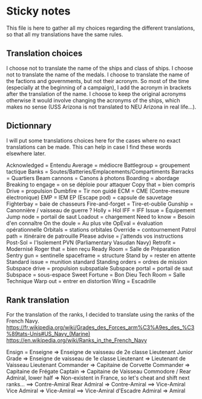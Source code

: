 # Sticky notes

This file is here to gather all my choices regarding the different translations, so that all my translations have the same rules.

## Translation choices

I choose not to translate the name of the ships and class of ships.
I choose not to translate the name of the medals.
I choose to translate the name of the factions and governments, but not their acronym. So most of the time (especially at the beginning of a campaign), I add the acronym in brackets after the translation of the name. I choose to keep the original acronyms otherwise it would involve changing the acronyms of the ships, which makes no sense (USS Arizona is not translated to NEU Arizona in real life...).

## Dictionnary
I will put some translations choices here for the cases where no exact translations can be made.
This can help in case I find these words elsewhere later.

Acknowledged = Entendu
Average = médiocre
Battlegroup = groupement tactique
Banks = Soutes/Batteries/Emplacements/Compartiments
Barracks = Quartiers
Beam cannons = Canons à photons
Boarding = abordage
Breaking to engage = on se déploie pour attaquer
Copy that = bien compris
Drive = propulsion
Dumbfire = Tir non guidé
ECM = CME (Contre-mesure électronique)
EMP = IEM
EP (Escape pod) = capsule de sauvetage
Fighterbay = baie de chasseurs
Fire-and-forget = Tire-et-oublie
Gunship = Canonnière / vaisseau de guerre ?
Holly = Hol
IFF = IFF
Issue = Équipement
Jump node = portail de saut
Loadout = chargement
Need to know = Besoin d'en connaître
On the doule = Au plus vite
OpEval = évaluation opérationnelle
Orbitals = stations orbitales
Override = contournement
Patrol path = itinéraire de patrouille
Please advise = j'attends vos instructions
Post-Sol = l'Isolement
PVN (Parliamentary Vasudan Navy)
Retrofit = Modernisé
Roger that = bien reçu
Ready Room = Salle de Préparation
Sentry gun = sentinelle
spaceframe = structure
Stand by = rester en attente
Standard issue = munition standard
Standing orders = ordres de mission
Subspace drive = propulsion subspatiale
Subspace portal = portail de saut
Subspace = sous-espace
Sweet Fortune = Bon Dieu
Tech Room = Salle Technique
Warp out = entrer en distortion
Wing = Escadrille

## Rank translation

For the translation of the ranks, I decided to translate using the ranks of the French Navy.
https://fr.wikipedia.org/wiki/Grades_des_Forces_arm%C3%A9es_des_%C3%89tats-Unis#US_Navy_(Marine)
https://en.wikipedia.org/wiki/Ranks_in_the_French_Navy

Ensign = Enseigne => Enseigne de vaisseau de 2e classe
Lieutenant Junior Grade => Enseigne de vaisseau de 1e classe
Lieutenant => Lieutenant de Vaisseau
Lieutenant Commander => Capitaine de Corvette
Commander => Capitaine de Frégate
Captain => Capitaine de Vaisseau
Commodore / Rear Admiral, lower half => Non-existent in France, so let's cheat and shift next ranks... ==> Contre-Amiral
Rear Admiral => Contre-Amiral ==> Vice-Amiral
Vice Admiral => Vice-Amiral ==> Vice-Amiral d'Escadre
Admiral => Amiral
